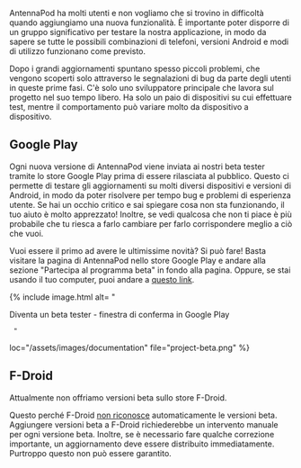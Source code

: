 AntennaPod ha molti utenti e non vogliamo che si trovino in difficoltà quando aggiungiamo una nuova funzionalità. È importante poter disporre di un gruppo significativo per testare la nostra applicazione, in modo da sapere se tutte le possibili combinazioni di telefoni, versioni Android e modi di utilizzo funzionano come previsto.

Dopo i grandi aggiornamenti spuntano spesso piccoli problemi, che vengono scoperti solo attraverso le segnalazioni di bug da parte degli utenti in queste prime fasi. C'è solo uno sviluppatore principale che lavora sul progetto nel suo tempo libero. Ha solo un paio di dispositivi su cui effettuare test, mentre il comportamento può variare molto da dispositivo a dispositivo.

## Google Play

Ogni nuova versione di AntennaPod viene inviata ai nostri beta tester tramite lo store Google Play prima di essere rilasciata al pubblico. Questo ci permette di testare gli aggiornamenti su molti diversi dispositivi e versioni di Android, in modo da poter risolvere per tempo bug e problemi di esperienza utente. Se hai un occhio critico e sai spiegare cosa non sta funzionando, il tuo aiuto è molto apprezzato! Inoltre, se vedi qualcosa che non ti piace è più probabile che tu riesca a farlo cambiare per farlo corrispondere meglio a ciò che vuoi.

Vuoi essere il primo ad avere le ultimissime novità? Si può fare! Basta visitare la pagina di AntennaPod nello store Google Play e andare alla sezione "Partecipa al programma beta" in fondo alla pagina. Oppure, se stai usando il tuo computer, puoi andare a [questo link](https://play.google.com/apps/testing/de.danoeh.antennapod).

{% include image.html alt= "

Diventa un beta tester - finestra di conferma in Google Play

     "

loc="/assets/images/documentation" file="project-beta.png" %}

## F-Droid

Attualmente non offriamo versioni beta sullo store F-Droid.

Questo perché F-Droid [non riconosce](https://gitlab.com/fdroid/fdroidserver/-/issues/161) automaticamente le versioni beta. Aggiungere versioni beta a F-Droid richiederebbe un intervento manuale per ogni versione beta. Inoltre, se è necessario fare qualche correzione importante, un aggiornamento deve essere distribuito immediatamente. Purtroppo questo non può essere garantito.

